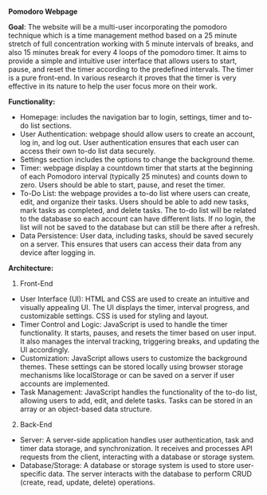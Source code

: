**Pomodoro Webpage**

**Goal**: The website will be a multi-user incorporating the pomodoro technique which is a time management method based on a 25 minute stretch of full concentration working with 5 minute intervals of breaks, 
and also 15 minutes break for every 4 loops of the pomodoro timer.  It aims to provide a simple and intuitive user interface that allows users to start, pause, and reset the timer according 
to the predefined intervals. The timer is a pure front-end. In various research it proves that the timer is very effective in its nature to help the user focus more on their work.

**Functionality:**
- Homepage: includes the navigation bar to login, settings, timer and to-do list sections.
- User Authentication: webpage should allow users to create an account, log in, and log out. User authentication ensures that each user can access their own to-do list data securely.
- Settings section includes the options to change the background theme.
- Timer: webpage display a countdown timer that starts at the beginning of each Pomodoro interval (typically 25 minutes) and counts down to zero. Users should be able to start, pause, and reset the timer.
- To-Do List: the webpage provides a to-do list where users can create, edit, and organize their tasks. Users should be able to add new tasks, mark tasks as completed, and delete tasks.
The to-do list will be related to the database so each account can have different lists.
If no login, the list will not be saved to the database but can still be there after a refresh.
- Data Persistence: User data, including tasks, should be saved securely on a server. This ensures that users can access their data from any device after logging in.

**Architecture:**
1. Front-End
- User Interface (UI): HTML and CSS are used to create an intuitive and visually appealing UI. The UI displays the timer, interval progress, and customizable settings. CSS is used for styling and layout.
- Timer Control and Logic: JavaScript is used to handle the timer functionality. It starts, pauses, and resets the timer based on user input. It also manages the interval tracking, triggering breaks, and updating the UI accordingly.
- Customization: JavaScript allows users to customize the background themes. These settings can be stored locally using browser storage mechanisms like localStorage or can be saved on a server if user accounts are implemented.
- Task Management: JavaScript handles the functionality of the to-do list, allowing users to add, edit, and delete tasks. Tasks can be stored in an array or an object-based data structure.

2. Back-End
- Server: A server-side application handles user authentication, task and timer data storage, and synchronization. It receives and processes API requests from the client, interacting with a database or storage system.
- Database/Storage: A database or storage system is used to store user-specific data. The server interacts with the database to perform CRUD (create, read, update, delete) operations.
